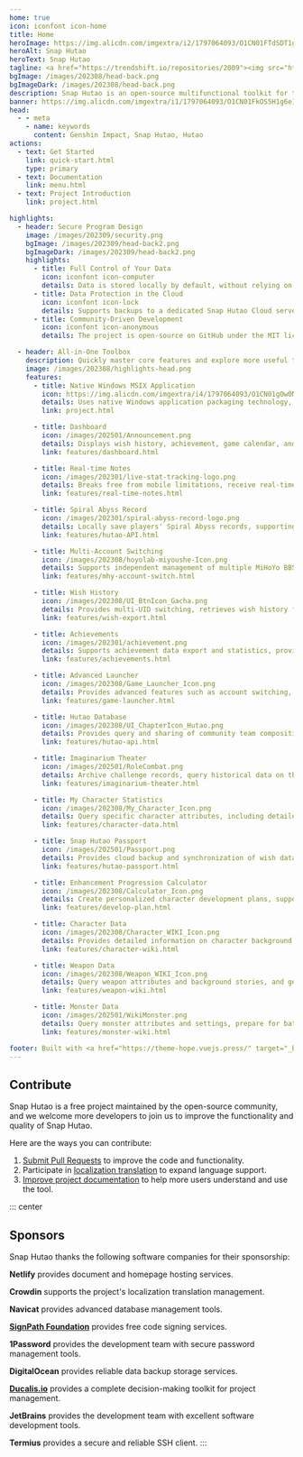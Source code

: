```yaml
---
home: true
icon: iconfont icon-home
title: Home
heroImage: https://img.alicdn.com/imgextra/i2/1797064093/O1CN01FTdSDT1g6e7p1HAv6_!!1797064093.png_.webp
heroAlt: Snap Hutao
heroText: Snap Hutao
tagline: <a href="https://trendshift.io/repositories/2009"><img src="https://trendshift.io/api/badge/repositories/2009" alt="trend"/></a><br>Multifunctional Open-source Genshin Impact Toolkit 🧰
bgImage: /images/202308/head-back.png
bgImageDark: /images/202308/head-back.png
description: Snap Hutao is an open-source multifunctional toolkit for the Windows platform, featuring an advanced launcher, wish history export, real-time notes, and more, enhancing the gaming experience for desktop players.
banner: https://img.alicdn.com/imgextra/i1/1797064093/O1CN01FkOS5H1g6e1z8LCaD_!!1797064093.png
head:
  - - meta
    - name: keywords
      content: Genshin Impact, Snap Hutao, Hutao
actions:
  - text: Get Started
    link: quick-start.html
    type: primary
  - text: Documentation
    link: menu.html
  - text: Project Introduction
    link: project.html

highlights:
  - header: Secure Program Design
    image: /images/202309/security.png
    bgImage: /images/202309/head-back2.png
    bgImageDark: /images/202309/head-back2.png
    highlights:
      - title: Full Control of Your Data
        icon: iconfont icon-computer
        details: Data is stored locally by default, without relying on cloud services or third-party platforms, ensuring your autonomy in data access.
      - title: Data Protection in the Cloud
        icon: iconfont icon-lock
        details: Supports backups to a dedicated Snap Hutao Cloud server, ensuring data can be safely recovered if a device is lost.
      - title: Community-Driven Development
        icon: iconfont icon-anonymous
        details: The project is open-source on GitHub under the MIT license, welcoming community code review and contributions. Packaging and publishing are fully automated via pipelines, without manual intervention, ensuring security and consistency.

  - header: All-in-One Toolbox
    description: Quickly master core features and explore more useful tools.
    image: /images/202308/highlights-head.png
    features:
      - title: Native Windows MSIX Application
        icon: https://img.alicdn.com/imgextra/i4/1797064093/O1CN01gOw0Nk1g6e0yjfAlD_!!1797064093.png_.webp
        details: Uses native Windows application packaging technology, supports sandbox isolation, ensuring system stability and cleanliness.
        link: project.html

      - title: Dashboard
        icon: /images/202501/Announcement.png
        details: Displays wish history, achievement, game calendar, and event announcements in the simplest way, and provides quick access to launch the game.
        link: features/dashboard.html

      - title: Real-time Notes
        icon: /images/202301/live-stat-tracking-logo.png
        details: Breaks free from mobile limitations, receive real-time note notifications on PC, integrated with native Windows notification features.
        link: features/real-time-notes.html

      - title: Spiral Abyss Record
        icon: /images/202301/spiral-abyss-record-logo.png
        details: Locally save players' Spiral Abyss records, supporting historical record queries and statistical analysis.
        link: features/hutao-API.html

      - title: Multi-Account Switching
        icon: /images/202308/hoyolab-miyoushe-Icon.png
        details: Supports independent management of multiple MiHoYo BBS accounts, easily switching and saving profiles for each account.
        link: features/mhy-account-switch.html

      - title: Wish History
        icon: /images/202308/UI_BtnIcon_Gacha.png
        details: Provides multi-UID switching, retrieves wish history from log files or other exported data, and saves it permanently.
        link: features/wish-export.html

      - title: Achievements
        icon: /images/202301/achievement.png
        details: Supports achievement data export and statistics, providing hidden achievement target management.
        link: features/achievements.html

      - title: Advanced Launcher
        icon: /images/202308/Game_Launcher_Icon.png
        details: Provides advanced features such as account switching, server switching, and window settings, optimizing the game launch experience.
        link: features/game-launcher.html

      - title: Hutao Database
        icon: /images/202308/UI_ChapterIcon_Hutao.png
        details: Provides query and sharing of community team compositions, weapon and artifact combinations.
        link: features/hutao-api.html

      - title: Imaginarium Theater
        icon: /images/202501/RoleCombat.png
        details: Archive challenge records, query historical data on the usage rate of each character.
        link: features/imaginarium-theater.html

      - title: My Character Statistics
        icon: /images/202308/My_Character_Icon.png
        details: Query specific character attributes, including detailed data on levels, constellations, weapons, and talents.
        link: features/character-data.html

      - title: Snap Hutao Passport
        icon: /images/202501/Passport.png
        details: Provides cloud backup and synchronization of wish data, supporting data migration across multiple devices.
        link: features/hutao-passport.html

      - title: Enhancement Progression Calculator
        icon: /images/202308/Calculator_Icon.png
        details: Create personalized character development plans, supports multiple accounts and item logging.
        link: features/develop-plan.html

      - title: Character Data
        icon: /images/202308/Character_WIKI_Icon.png
        details: Provides detailed information on character background stories, training materials, and player recommendations.
        link: features/character-wiki.html

      - title: Weapon Data
        icon: /images/202308/Weapon_WIKI_Icon.png
        details: Query weapon attributes and background stories, and get character matching recommendations.
        link: features/weapon-wiki.html

      - title: Monster Data
        icon: /images/202501/WikiMonster.png
        details: Query monster attributes and settings, prepare for battles in the game.
        link: features/monster-wiki.html

footer: Built with <a href="https://theme-hope.vuejs.press/" target="_blank">VuePress Theme Hope</a> | Delivering the ultimate gaming experience for Genshin Impact PC players through the power of the open-source community.
---
```


## Contribute

Snap Hutao is a free project maintained by the open-source community, and we welcome more developers to join us to improve the functionality and quality of Snap Hutao.

Here are the ways you can contribute:

1. [Submit Pull Requests](development/contribute.md) to improve the code and functionality.
2. Participate in [localization translation](i18n.md) to expand language support.
3. [Improve project documentation](https://github.com/DGP-Studio/Snap.Hutao.Docs) to help more users understand and use the tool.

<!-- @include: star-request.md -->

::: center

## Sponsors

Snap Hutao thanks the following software companies for their sponsorship:

<SponsorList />

**Netlify** provides document and homepage hosting services.

**Crowdin** supports the project's localization translation management.

**Navicat** provides advanced database management tools.

[**SignPath Foundation**](https://signpath.org/) provides free code signing services.

**1Password** provides the development team with secure password management tools.

**DigitalOcean** provides reliable data backup storage services.

[**Ducalis.io**](https://hi.ducalis.io/) provides a complete decision-making toolkit for project management.

**JetBrains** provides the development team with excellent software development tools.

**Termius** provides a secure and reliable SSH client.
:::
